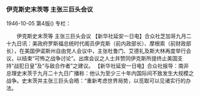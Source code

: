 ### 伊克斯史末茨等  主张三巨头会议

1946-10-05
第4版()
专栏：

　　伊克斯史末茨等
    主张三巨头会议
    【新华社延安一日电】合众社芝加哥九月二十九日讯：美政府罗斯福总统时代阁员伊克斯（前内政部长）、摩根索（前财政部长），在美国伊诺斯州自由党人会议中，主张杜鲁门、艾德礼及斯大林再度举行会议，以结束“可怖之战争讨论”。出席会议之人士并赞同伊克斯所提终止美国支持“战犯日皇”及“与敌合作者”之建议。
    【新华社延安一日电】合众社报导：南非总理史末茨于九月二十九日广播称：他认为至少三十年内国际间不致发生大规模之战争。史末茨并主张三巨头会晤：“重新考虑世界局势，以觅取可以见诸实行的办法。
